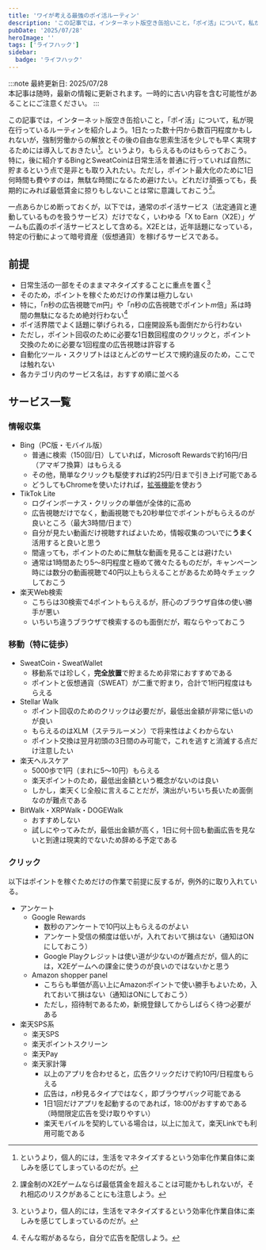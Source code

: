 ```yaml
---
title: 'ワイが考える最強のポイ活ルーティン'
description: 'この記事では，インターネット版空き缶拾いこと，「ポイ活」について，私が現在行っているルーティンを紹介します。具体的には，Bing・SweatCoin・Stellar Walk・楽天Web検索・楽天ヘルスケア・Google Rewards・Amazon shopper panel・楽天SPS系など，日常生活の中で無理なくポイントや暗号資産を貯められるサービスを開設します。'
pubDate: '2025/07/28'
heroImage: ''
tags: ['ライフハック']
sidebar:
  badge: 'ライフハック'
---
```


:::note
最終更新日: 2025/07/28<br>
本記事は随時，最新の情報に更新されます。一時的に古い内容を含む可能性があることにご注意ください。
:::

この記事では，インターネット版空き缶拾いこと，「ポイ活」について，私が現在行っているルーティンを紹介しよう。1日たった数十円から数百円程度かもしれないが，強制労働からの解放とその後の自由な思索生活を少しでも早く実現するためには導入しておきたい[^1]。というより，もらえるものはもらっておこう。特に，後に紹介するBingとSweatCoinは日常生活を普通に行っていれば自然に貯まるという点で是非とも取り入れたい。ただし，ポイント最大化のために1日何時間も費やすのは，無駄な時間になるため避けたい。どれだけ頑張っても，長期的にみれば最低賃金に掠りもしないことは常に意識しておこう[^2]。

一点あらかじめ断っておくが，以下では，通常のポイ活サービス（法定通貨と連動しているものを扱うサービス）だけでなく，いわゆる「X to Earn（X2E）」ゲームも広義のポイ活サービスとして含める。X2Eとは，近年話題になっている，特定の行動によって暗号資産（仮想通貨）を稼げるサービスである。

## 前提
- 日常生活の一部をそのままマネタイズすることに重点を置く[^1]
- そのため，ポイントを稼ぐためだけの作業は極力しない
- 特に，「$n$秒の広告視聴で$m$円」や「$n$秒の広告視聴でポイント$m$倍」系は時間の無駄になるため絶対行わない[^3]
- ポイ活界隈でよく話題に挙げられる，口座開設系も面倒だから行わない
- ただし，ポイント回収のために必要な1日数回程度のクリックと，ポイント交換のために必要な1回程度の広告視聴は許容する
- 自動化ツール・スクリプトはほとんどのサービスで規約違反のため，ここでは触れない
- 各カテゴリ内のサービス名は，おすすめ順に並べる

## サービス一覧
### 情報収集
- Bing（PC版・モバイル版）
	- 普通に検索（150回/日）していれば，Microsoft Rewardsで約16円/日（アマギフ換算）はもらえる
	- その他，簡単なクリックも駆使すれば約25円/日まで引き上げ可能である
	- どうしてもChromeを使いたければ，[拡張機能](https://chromewebstore.google.com/detail/microsoft-bing-search-wit/fbgcedjacmlbgleddnoacbnijgmiolem)を使おう
- TikTok Lite
	- ログインボーナス・クリックの単価が全体的に高め
	- 広告視聴だけでなく，動画視聴でも20秒単位でポイントがもらえるのが良いところ（最大3時間/日まで）
	- 自分が見たい動画だけ視聴すればよいため，情報収集のついでに**うまく**活用すると良いと思う
	- 間違っても，ポイントのために無駄な動画を見ることは避けたい
	- 通常は1時間あたり5〜8円程度と極めて微々たるものだが，キャンペーン時には数分の動画視聴で40円以上もらえることがあるため時々チェックしておこう
- 楽天Web検索
	- こちらは30検索で4ポイントもらえるが，肝心のブラウザ自体の使い勝手が悪い
	- いちいち違うブラウザで検索するのも面倒だが，暇ならやっておこう

### 移動（特に徒歩）
- SweatCoin・SweatWallet
	- 移動系では珍しく，**完全放置**で貯まるため非常におすすめである
	- ポイントと仮想通貨（SWEAT）が二重で貯まり，合計で1桁円程度はもらえる
- Stellar Walk
	- ポイント回収のためのクリックは必要だが，最低出金額が非常に低いのが良い
	- もらえるのはXLM（ステラルーメン）で将来性はよくわからない
	- ポイント交換は翌月初頭の3日間のみ可能で，これを逃すと消滅する点だけ注意したい
- 楽天ヘルスケア
	- 5000歩で1円（まれに5〜10円）もらえる
	- 楽天ポイントのため，最低出金額という概念がないのは良い
	- しかし，楽天くじ全般に言えることだが，演出がいちいち長いため面倒なのが難点である
- BitWalk・XRPWalk・DOGEWalk
	- おすすめしない
	- 試しにやってみたが，最低出金額が高く，1日に何十回も動画広告を見ないと到達は現実的でないため辞める予定である

### クリック
以下はポイントを稼ぐためだけの作業で前提に反するが，例外的に取り入れている。
- アンケート
	- Google Rewards
		- 数秒のアンケートで10円以上もらえるのがよい
		- アンケート受信の頻度は低いが，入れておいて損はない（通知はONにしておこう）
		- Google Playクレジットは使い道が少ないのが難点だが，個人的には，X2Eゲームへの課金に使うのが良いのではないかと思う
	- Amazon shopper panel
		- こちらも単価が高い上にAmazonポイントで使い勝手もよいため，入れておいて損はない（通知はONにしておこう）
		- ただし，招待制であるため，新規登録してからしばらく待つ必要がある
- 楽天SPS系
	- 楽天SPS
	- 楽天ポイントスクリーン
	- 楽天Pay
	- 楽天家計簿
		- 以上のアプリを合わせると，広告クリックだけで約10円/日程度もらえる
		- 広告は，$n$秒見るタイプではなく，即ブラウザバック可能である
		- 1日1回だけアプリを起動するのであれば，18:00がおすすめである（時間限定広告を受け取りやすい）
        - 楽天モバイルを契約している場合は，以上に加えて，楽天Linkでも利用可能である


[^1]: というより，個人的には，生活をマネタイズするという効率化作業自体に楽しみを感じてしまっているのだが。

[^2]: 課金制のX2Eゲームならば最低賃金を超えることは可能かもしれないが，それ相応のリスクがあることにも注意しよう。

[^3]: そんな暇があるなら，自分で広告を配信しよう。